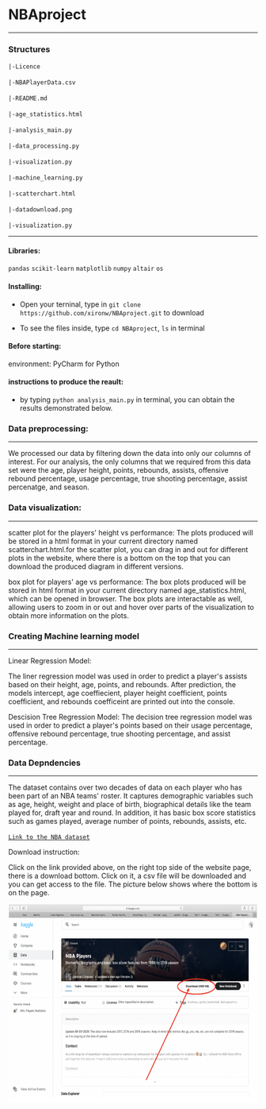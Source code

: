 # NBAproject

-----------
### Structures
```
|-Licence

|-NBAPlayerData.csv

|-README.md

|-age_statistics.html

|-analysis_main.py

|-data_processing.py

|-visualization.py

|-machine_learning.py

|-scatterchart.html

|-datadownload.png

|-visualization.py
```

-----------
#### Libraries:
`pandas` `scikit-learn` `matplotlib`
`numpy` `altair` `os`

#### Installing:

* Open your terninal, type in `git clone https://github.com/xironw/NBAproject.git` to download

* To see the files inside, type `cd NBAproject`, `ls` in terminal

#### Before starting:

environment: PyCharm for Python

#### instructions to produce the reault:

* by typing `python analysis_main.py` in terminal, you can obtain the results demonstrated below.

### Data preprocessing:

-----------
We processed our data by filtering down the data into only our columns of interest.
For our analysis, the only columns that we required from this data set were the
age, player height, points, rebounds, assists, offensive rebound percentage,
usage percentage, true shooting percentage, assist percenatge, and season.

### Data visualization:

-----------
scatter plot for the players' height vs performance:
The plots produced will be stored in a html format in your current directory named scatterchart.html.for the scatter plot, you can drag in and out for different plots in the website, where there is a bottom on the top that you can download the produced diagram in different versions.

box plot for players' age vs performance:
The box plots produced will be stored in html format in your current directory
named age_statistics.html, which can be opened in browser.
The box plots are interactable as well, allowing users to zoom in or out and hover
over parts of the visualization to obtain more information on the plots.

### Creating Machine learning model

-----------
Linear Regression Model:

The liner regression model was used in order to predict a player's assists based on
their height, age, points, and rebounds. After prediction, the models intercept,
age coeffiecient, player height coefficient, points coefficient, and rebounds
coefficeint are printed out into the console.

Descision Tree Regression Model:
The decision tree regression model was used in order to predict a player's points based
on their usage percentage, offensive rebound percentage, true shooting percentage, and 
assist percentage.

### Data Depndencies

-----------
The dataset contains over two decades of data on each player who has been part of an NBA teams' roster. It captures demographic variables such as age, height, weight and place of birth, biographical details like the team played for, draft year and round. In addition, it has basic box score statistics such as games played, average number of points, rebounds, assists, etc.

[```Link to the NBA dataset```](https://www.kaggle.com/justinas/nba-players-data)

Download instruction:

Click on the link provided above, on the right top side of the website page, there is a download bottom. Click on it, a csv file will be downloaded and you can get access to the file. The picture below shows where the bottom is on the page.

<img src="https://github.com/xironw/NBAproject/blob/main/datadownload.png?raw=true" width="600" height="400">

